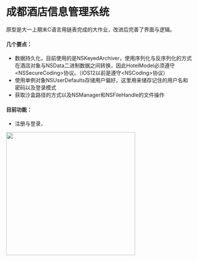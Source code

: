 
# 成都酒店信息管理系统


原型是大一上期末C语言用链表完成的大作业，改进后完善了界面与逻辑。<br>
#### 几个要点：<br>

* 数据持久化，目前使用的是NSKeyedArchiver，使用序列化与反序列化的方式在酒店对象与NSData二进制数据之间转换，因此HotelModel必须遵守\<NSSecureCoding>协议。（iOS12以前是遵守\<NSCoding>协议）
* 使用单例对象NSUserDefaults存储用户偏好，这里用来储存记住的用户名和密码以及登录模式
* 获取沙盒路径的方式以及NSManager和NSFileHandle的文件操作

#### 目前功能：<br>

* 注册与登录，
<img src="http://img03.sogoucdn.com/app/a/100520146/f0d514ad36d4569b5996e4419554186c" width="350" height="335" />
